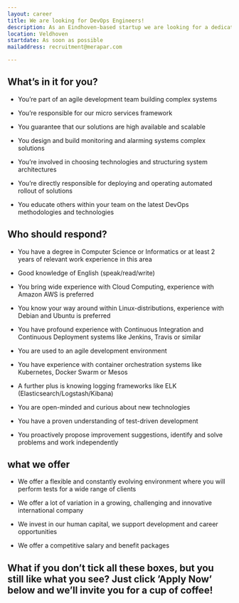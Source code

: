 ```yaml
---
layout: career
title: We are looking for DevOps Engineers!
description: As an Eindhoven-based startup we are looking for a dedicated and open-minded DevOps engineer. Our broad portfolio of software projects in an international work environment offer challenging and dynamic career opportunities. Your expertise and knowledge today, may be obsolete tomorrow. It’s important to keep up and staying curious for new technologies. We encourage you to further develop your skills in a dynamic and Agile environment, where quality and robustness of your deliverables are of key importance. You will be working in a flexible environment with a professional and highly motivated team, taking on responsibility for your contribution within the team. We are always looking for new talent, so check out our profiles and we assure you that a challenging and rewarding job in a dynamic environment is waiting for you. 
location: Veldhoven
startdate: As soon as possible
mailaddress: recruitment@merapar.com

---
```

## What’s in it for you?

- You’re part of an agile development team building complex systems

- You’re responsible for our micro services framework

- You guarantee that our solutions are high available and scalable

- You design and build monitoring and alarming systems complex solutions

- You’re involved in choosing technologies and structuring system architectures

- You’re directly responsible for deploying and operating automated rollout of solutions

- You educate others within your team on the latest DevOps methodologies and technologies


## Who should respond?

- You have a degree in Computer Science or Informatics or at least 2 years of relevant work experience in this area

- Good knowledge of English (speak/read/write)

- You bring wide experience with Cloud Computing, experience with Amazon AWS is preferred

- You know your way around within Linux-distributions, experience with Debian and Ubuntu is preferred

- You have profound experience with Continuous Integration and Continuous Deployment systems like Jenkins, Travis or similar

- You are used to an agile development environment

- You have experience with container orchestration systems like Kubernetes, Docker Swarm or Mesos

- A further plus is knowing logging frameworks like ELK (Elasticsearch/Logstash/Kibana)

- You are open-minded and curious about new technologies

- You have a proven understanding of test-driven development

- You proactively propose improvement suggestions, identify and solve problems and work independently


## what we offer

- We offer a flexible and constantly evolving environment where you will perform tests for a wide range of clients

- We offer a lot of variation in a growing, challenging and innovative international company

- We invest in our human capital, we support development and career opportunities

- We offer a competitive salary and benefit packages



## What if you don’t tick all these boxes, but you still like what you see? Just click ’Apply Now’ below and we’ll invite you for a cup of coffee!
